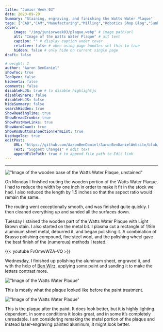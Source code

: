 ```yaml
---
title: "Junior Week 03"
date: 2023-09-20
Summary: "Staining, engraving, and finishing the Watts Water Plaque"
tags: ["CAD","CAM","Manufacturing","Milling","Robotics Shop Blog","Sunk Robotics","Routing","Watts Water Plaque"]
cover:
    image: "/img/juniorweek03/plaque.webp" # image path/url
    alt: "Image of the Watts Water Plaque" # alt text
    caption: "" # display caption under cover
    relative: false # when using page bundles set this to true
    hidden: false # only hide on current single page
draft: false

# weight: 1
author: "Aaron BenDaniel"
showToc: true
TocOpen: false
hidemeta: false
comments: false
disableHLJS: true # to disable highlightjs
disableShare: false
disableHLJS: false
hideSummary: false
searchHidden: true
ShowReadingTime: true
ShowBreadCrumbs: true
ShowPostNavLinks: true
ShowWordCount: true
ShowRssButtonInSectionTermList: true
UseHugoToc: true
editPost:
    URL: "https://github.com/AaronBenDaniel/AaronBenDanielWebsite/blob/main/content"
    Text: "Suggest Changes" # edit text
    appendFilePath: true # to append file path to Edit link
---
```


---

!["Image of the wooden base of the Watts Water Plaque, unstained"](/img/juniorweek03/wood.webp)

On Monday I finished routing the wooden portion of the Watts Water Plaque. I had to reduce the width by one inch in order to make it fit in the stock we had. I also reduced the length by 1.5 inches so that the aspect ratio would remain the same.

The routing went exceptionally smooth, and was finished quite quickly. I then cleaned everything up and sanded all the surfaces down.

Tuesday I stained the wooden part of the Watts Water Plaque with Light Brown stain. I also started on the metal bit. I plasma cut a rectangle of 1/8in aluminum sheet metal, deburred it, and began polishing it. A combination of Brasso polishing compound, fine steel wool, and the polishing wheel gave the best finish of the (numerous) methods I tested.

{{< youtube FvOmwWZA-VQ >}}

Wednesday, I finished up polishing the aluminum sheet, engraved it, and with the help of [Ben Wirz](https://benwirz.netlify.app/), applying some paint and sanding it to make the letters contrast more.

!["Image of the Watts Water Plaque"](/img/juniorweek03/plaquefirst.webp)

This is mostly what the plaque looked like before the paint treatment.

!["Image of the Watts Water Plaque"](/img/juniorweek03/plaque.webp)

This is the plaque after the paint. It does look better, but it is highly lighting dependent. In some conditions it looks great, and in some it’s completely unreadable. I am considering remaking the metal portion of the plaque and instead laser-engraving painted aluminum, it might look better.